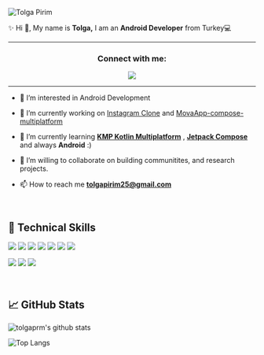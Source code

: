 
![Tolga Pirim](https://github.com/tolgaprm/tolgaprm/assets/53945332/a019fc5f-c80f-456e-ae57-af7fa6901505)

✨ Hi 👋, My name is **Tolga,** I am an **Android Developer** from Turkey💻 

---

<h3 align="center">Connect with me:</h3>
<p align="center">
<a href="https://linkedin.com/in/tolga-pirim-7b0b10168"/>
<img src="https://img.shields.io/badge/LinkedIn-0077B5?style=for-the-badge&logo=linkedin&logoColor=white">
</a>
</p>

___
- 👀 I’m interested in Android Development
- 🔭 I’m currently working on [Instagram Clone](https://github.com/tolgaprm/InstagramClone) and [MovaApp-compose-multiplatform](https://github.com/tolgaprm/MovaApp-compose-multiplatform)

- 🌱 I’m currently learning **[KMP Kotlin Multiplatform﻿](https://kotlinlang.org/docs/multiplatform.html)** , **[Jetpack Compose](https://developer.android.com/jetpack/compose?hl=en)** and always **Android** :)
- 👯 I’m willing to collaborate on building communitites, and research projects.

- 📫 How to reach me **tolgapirim25@gmail.com**

<br>

## 💼 Technical Skills

![](https://img.shields.io/badge/Code-Android-informational?style=flat&logo=android&color=01EB4F)
![](https://img.shields.io/badge/Code-Java-informational?style=flat&logo=java&color=3246FF)
![](https://img.shields.io/badge/Code-Firebase-informational?style=flat&logo=firebase&color=orange)
![](https://img.shields.io/badge/Code-Kotlin-informational?style=flat&logo=kotlin&color=blue)
![](https://img.shields.io/badge/Code-SQLite-informational?style=flat&logo=SQLite&color=003B57)
![](https://img.shields.io/badge/Code-MongoDB-informational?style=flat&logo=MongoDB&color=00ED64)
![](https://img.shields.io/badge/Code-Ktor-informational?style=flat&logo=Ktor&color=9968FE)


<div></div>

![](https://img.shields.io/badge/Tools-Postman-informational?style=flat&logo=Postman&color=orange)
![](https://img.shields.io/badge/Tools-GitHub-informational?style=flat&logo=GitHub&color=181717)
![](https://img.shields.io/badge/Tools-Git-informational?style=flat&logo=Git&color=F05032)


<br>

## 📈 GitHub Stats 

![tolgaprm's github stats](https://github-readme-stats.vercel.app/api?username=tolgaprm&show_icons=true&theme=merko)

![Top Langs](https://github-readme-stats.vercel.app/api/top-langs/?username=tolgaprm&layout=compact&theme=merko)




</div>




